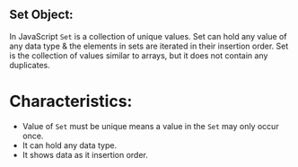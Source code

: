 ## Set Object: 
In JavaScript `Set` is a collection of unique values. Set can hold any value of any data type & the elements in sets are iterated in their insertion order. Set is the collection of values similar to arrays, but it does not contain any duplicates.

# Characteristics: 
- Value of `Set` must be unique means a value in the `Set` may only occur once. 
- It can hold any data type.
- It shows data as it insertion order.
